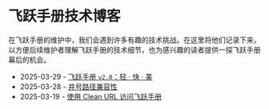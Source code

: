 # 飞跃手册技术博客

在飞跃手册的维护中，我们会遇到许多有趣的技术挑战。在这里将他们记录下来，以方便后续维护者理解飞跃手册的技术细节，也为感兴趣的读者提供一探飞跃手册幕后的机会。

- 2025-03-29 - [飞跃手册 `v2.0`：轻 · 快 · 美](v2)
- 2025-03-28 - [井号路径兼容性](hash-path)
- 2025-03-19 - [使用 Clean URL 访问飞跃手册](clean-url)
